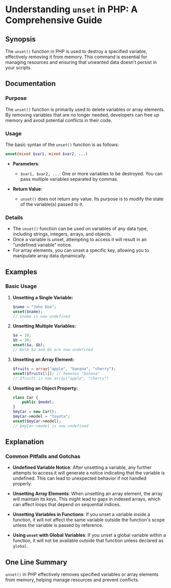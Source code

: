 <!--
Meta Description: # Understanding `unset` in PHP: A Comprehensive Guide ## Synopsis The `unset()` function in PHP is used to destroy a specified variable, effectively r...
Meta Keywords: unset, variable, array, variables, php
-->

# Understanding `unset` in PHP: A Comprehensive Guide

## Synopsis
The `unset()` function in PHP is used to destroy a specified variable, effectively removing it from memory. This command is essential for managing resources and ensuring that unwanted data doesn't persist in your scripts.

## Documentation

### Purpose
The `unset()` function is primarily used to delete variables or array elements. By removing variables that are no longer needed, developers can free up memory and avoid potential conflicts in their code.

### Usage
The basic syntax of the `unset()` function is as follows:

```php
unset(mixed $var1, mixed $var2, ...)
```

- **Parameters**:
  - `$var1, $var2, ...`: One or more variables to be destroyed. You can pass multiple variables separated by commas.

- **Return Value**: 
  - `unset()` does not return any value. Its purpose is to modify the state of the variable(s) passed to it.

### Details
- The `unset()` function can be used on variables of any data type, including strings, integers, arrays, and objects.
- Once a variable is unset, attempting to access it will result in an "undefined variable" notice.
- For array elements, you can unset a specific key, allowing you to manipulate array data dynamically.

## Examples

### Basic Usage
1. **Unsetting a Single Variable:**
   ```php
   $name = "John Doe";
   unset($name);
   // $name is now undefined
   ```

2. **Unsetting Multiple Variables:**
   ```php
   $a = 10;
   $b = 20;
   unset($a, $b);
   // Both $a and $b are now undefined
   ```

3. **Unsetting an Array Element:**
   ```php
   $fruits = array("apple", "banana", "cherry");
   unset($fruits[1]); // Removes "banana"
   // $fruits is now array("apple", "cherry")
   ```

4. **Unsetting an Object Property:**
   ```php
   class Car {
       public $model;
   }
   $myCar = new Car();
   $myCar->model = "Toyota";
   unset($myCar->model);
   // $myCar->model is now undefined
   ```

## Explanation

### Common Pitfalls and Gotchas
- **Undefined Variable Notice**: After unsetting a variable, any further attempts to access it will generate a notice indicating that the variable is undefined. This can lead to unexpected behavior if not handled properly.
  
- **Unsetting Array Elements**: When unsetting an array element, the array will maintain its keys. This might lead to gaps in indexed arrays, which can affect loops that depend on sequential indices.

- **Unsetting Variables in Functions**: If you unset a variable inside a function, it will not affect the same variable outside the function's scope unless the variable is passed by reference.

- **Using `unset` with Global Variables**: If you unset a global variable within a function, it will not be available outside that function unless declared as `global`.

## One Line Summary
`unset()` in PHP effectively removes specified variables or array elements from memory, helping manage resources and prevent conflicts.